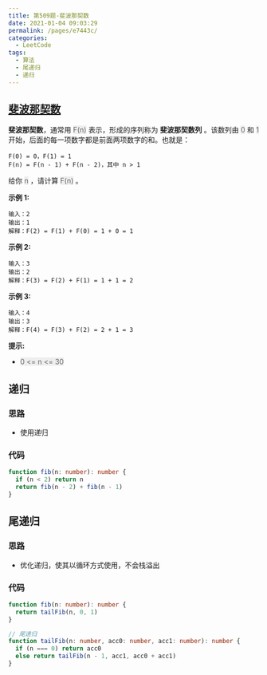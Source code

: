 ```yaml
---
title: 第509题-斐波那契数
date: 2021-01-04 09:03:29
permalink: /pages/e7443c/
categories:
  - LeetCode
tags:
  - 算法
  - 尾递归
  - 递归
---
```


## [斐波那契数](https://leetcode-cn.com/problems/fibonacci-number/)

**斐波那契数**，通常用 <font style="background: #eee; color: #666;">F(n)</font> 表示，形成的序列称为 **斐波那契数列** 。该数列由 <font style="background: #eee; color: #666;">0</font> 和 <font style="background: #eee; color: #666;">1</font> 开始，后面的每一项数字都是前面两项数字的和。也就是：

```
F(0) = 0，F(1) = 1
F(n) = F(n - 1) + F(n - 2)，其中 n > 1
```

给你 <font style="background: #eee; color: #666;">n</font> ，请计算 <font style="background: #eee; color: #666;">F(n)</font> 。

**示例 1:**

```
输入：2
输出：1
解释：F(2) = F(1) + F(0) = 1 + 0 = 1
```

<!-- more -->

**示例 2:**

```
输入：3
输出：2
解释：F(3) = F(2) + F(1) = 1 + 1 = 2
```

**示例 3:**

```
输入：4
输出：3
解释：F(4) = F(3) + F(2) = 2 + 1 = 3
```

**提示:**

- <font style="background: #eee; color: #666;">0 <= n <= 30</font>

## 递归

### 思路

- 使用递归

### 代码

```TypeScript
function fib(n: number): number {
  if (n < 2) return n
  return fib(n - 2) + fib(n - 1)
}
```

## 尾递归

### 思路

- 优化递归，使其以循环方式使用，不会栈溢出

### 代码

```TypeScript
function fib(n: number): number {
  return tailFib(n, 0, 1)
}

// 尾递归
function tailFib(n: number, acc0: number, acc1: number): number {
  if (n === 0) return acc0
  else return tailFib(n - 1, acc1, acc0 + acc1)
}
```
